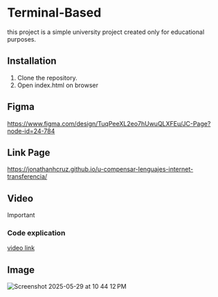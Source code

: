 # Terminal-Based 

this project is a simple university project created only for educational purposes. 

## Installation

1. Clone the repository.
2. Open index.html on browser

## Figma 

https://www.figma.com/design/TuqPeeXL2eo7hUwuQLXFEu/JC-Page?node-id=24-784

## Link Page
https://jonathanhcruz.github.io/u-compensar-lenguajes-internet-transferencia/

## Video
> [!IMPORTANT]
> ### Code explication
> [video link](https://www.youtube.com/watch?v=NytFWNDPJIU&feature=youtu.be)


## Image

![Screenshot 2025-05-29 at 10 44 12 PM](https://github.com/user-attachments/assets/38837d59-ba1a-46ca-aecc-79a87e88c514)
